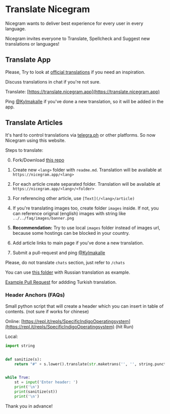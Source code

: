 # Translate Nicegram

Nicegram wants to deliver best experience for every user in every language.

Nicegram invites everyone to Translate, Spellcheck and Suggest new translations or languages!

## Translate App

Please, Try to look at [official translations](https://translations.telegram.org/en/ios/) if you need an inspiration.

Discuss translations in chat if you're not sure.

Translate: [https://translate.nicegram.app](https://translate.nicegram.app)

Ping [@Kylmakalle](https://t.me/Kylmakalle) if you've done a new translation, so it will be added in the app.

## Translate Articles

It's hard to control translations via [telegra.ph](https://telegra.ph) or other platforms. So now Nicegram using this website.

Steps to translate:

0) Fork/Download [this repo](https://github.com/nicegram/nicegram.github.io)

1) Create new `<lang>` folder with `readme.md`. Translation will be available at `https://nicegram.app/<lang>`

2) For each article create separated folder. Translation will be available at `https://nicegram.app/<lang>/<folder>`

3) For referencing other article, use `[Text](/<lang>/article)`

4) If you're translating images too, create folder `images` inside. If not, you can reference original (english) images with string like `../../faq/images/banner.png`

5) **Recommendation:** Try to use local `images` folder instead of images url, because some hostings can be blocked in your country.

6) Add article links to main page if you've done a new translation.

7) Submit a pull-request and ping [@Kylmakalle](https://t.me/Kylmakalle)

Please, do not translate `chats` section, just refer to `/chats`

You can use [this folder](https://github.com/nicegram/nicegram.github.io/tree/master/ru) with Russian translation as example.

[Example Pull Request](https://github.com/nicegram/nicegram.github.io/pull/1) for addding Turkish translation.

### Header Anchors (FAQs)

Small python script that will create a header which you can insert in table of contents. (not sure if works for chinese)

Online: [https://repl.it/repls/SpecificIndigoOperatingsystem](https://repl.it/repls/SpecificIndigoOperatingsystem) (hit Run)

Local:

```python
import string


def sanitize(s):
    return "#" + s.lower().translate(str.maketrans('', '', string.punctuation)).replace(' ', '-')


while True:
    st = input('Enter header: ')
    print('\n')
    print(sanitize(st))
    print('\n')
```

Thank you in advance!
